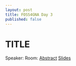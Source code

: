 ```yaml
---
layout: post
title: FOSS4GNA Day 3
published: false
---
```



# TITLE

Speaker: 
Room:
[Abstract]()
[Slides]()
